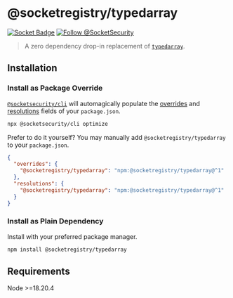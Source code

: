 # @socketregistry/typedarray

[![Socket Badge](https://socket.dev/api/badge/npm/package/@socketregistry/typedarray)](https://socket.dev/npm/package/@socketregistry/typedarray)
[![Follow @SocketSecurity](https://img.shields.io/twitter/follow/SocketSecurity?style=social)](https://twitter.com/SocketSecurity)

> A zero dependency drop-in replacement of
> [`typedarray`](https://www.npmjs.com/package/typedarray).

## Installation

### Install as Package Override

[`@socketsecurity/cli`](https://www.npmjs.com/package/@socketsecurity/cli) will
automagically populate the
[overrides](https://docs.npmjs.com/cli/v9/configuring-npm/package-json#overrides)
and [resolutions](https://yarnpkg.com/configuration/manifest#resolutions) fields
of your `package.json`.

```sh
npx @socketsecurity/cli optimize
```

Prefer to do it yourself? You may manually add `@socketregistry/typedarray` to
your `package.json`.

```json
{
  "overrides": {
    "@socketregistry/typedarray": "npm:@socketregistry/typedarray@^1"
  },
  "resolutions": {
    "@socketregistry/typedarray": "npm:@socketregistry/typedarray@^1"
  }
}
```

### Install as Plain Dependency

Install with your preferred package manager.

```sh
npm install @socketregistry/typedarray
```

## Requirements

Node &gt;=18.20.4

